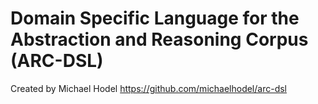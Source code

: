 # Domain Specific Language for the Abstraction and Reasoning Corpus (ARC-DSL)
Created by Michael Hodel
https://github.com/michaelhodel/arc-dsl